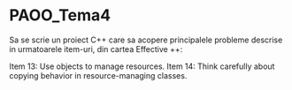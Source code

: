 # PAOO_Tema4
Sa se scrie un proiect C++ care sa acopere principalele probleme descrise in urmatoarele item-uri, din cartea Effective ++:

Item 13: Use objects to manage resources.
Item 14: Think carefully about copying behavior in resource-managing classes.
